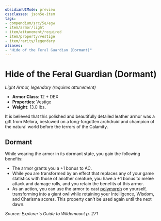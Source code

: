 ```yaml
---
obsidianUIMode: preview
cssclasses: json5e-item
tags:
- compendium/src/5e/egw
- item/armor/light
- item/attunement/required
- item/property/vestige
- item/rarity/legendary
aliases: 
- "Hide of the Feral Guardian (Dormant)"
---
```

# Hide of the Feral Guardian (Dormant)
*Light Armor, legendary (requires attunement)*  

- **Armor Class**: 12 + DEX
- **Properties**: Vestige
- **Weight**: 13.0 lbs.

It is believed that this polished and beautifully detailed leather armor was a gift from Melora, bestowed on a long-forgotten archdruid and champion of the natural world before the terrors of the Calamity.

## Dormant

While wearing the armor in its dormant state, you gain the following benefits:

- The armor grants you a +1 bonus to AC.  
- While you are transformed by an effect that replaces any of your game statistics with those of another creature, you have a +1 bonus to melee attack and damage rolls, and you retain the benefits of this armor.  
- As an action, you can use the armor to cast [polymorph](/compendium/spells/polymorph.md) on yourself, transforming into a [giant owl](/compendium/bestiary/beast/giant-owl.md) while retaining your Intelligence, Wisdom, and Charisma scores. This property can't be used again until the next dawn.  

*Source: Explorer's Guide to Wildemount p. 271*